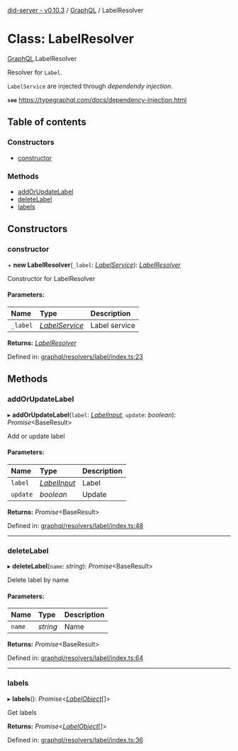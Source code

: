 [did-server - v0.10.3](../README.md) / [GraphQL](../modules/graphql.md) / LabelResolver

# Class: LabelResolver

[GraphQL](../modules/graphql.md).LabelResolver

Resolver for `Label`.

`LabelService` are injected through
_dependendy injection_.

**`see`** https://typegraphql.com/docs/dependency-injection.html

## Table of contents

### Constructors

- [constructor](graphql.labelresolver.md#constructor)

### Methods

- [addOrUpdateLabel](graphql.labelresolver.md#addorupdatelabel)
- [deleteLabel](graphql.labelresolver.md#deletelabel)
- [labels](graphql.labelresolver.md#labels)

## Constructors

### constructor

\+ **new LabelResolver**(`_label`: [*LabelService*](services.labelservice.md)): [*LabelResolver*](graphql.labelresolver.md)

Constructor for LabelResolver

#### Parameters:

Name | Type | Description |
:------ | :------ | :------ |
`_label` | [*LabelService*](services.labelservice.md) | Label service    |

**Returns:** [*LabelResolver*](graphql.labelresolver.md)

Defined in: [graphql/resolvers/label/index.ts:23](https://github.com/Puzzlepart/did/blob/dev/server/graphql/resolvers/label/index.ts#L23)

## Methods

### addOrUpdateLabel

▸ **addOrUpdateLabel**(`label`: [*LabelInput*](graphql.labelinput.md), `update`: *boolean*): *Promise*<BaseResult\>

Add or update label

#### Parameters:

Name | Type | Description |
:------ | :------ | :------ |
`label` | [*LabelInput*](graphql.labelinput.md) | Label   |
`update` | *boolean* | Update    |

**Returns:** *Promise*<BaseResult\>

Defined in: [graphql/resolvers/label/index.ts:48](https://github.com/Puzzlepart/did/blob/dev/server/graphql/resolvers/label/index.ts#L48)

___

### deleteLabel

▸ **deleteLabel**(`name`: *string*): *Promise*<BaseResult\>

Delete label by name

#### Parameters:

Name | Type | Description |
:------ | :------ | :------ |
`name` | *string* | Name    |

**Returns:** *Promise*<BaseResult\>

Defined in: [graphql/resolvers/label/index.ts:64](https://github.com/Puzzlepart/did/blob/dev/server/graphql/resolvers/label/index.ts#L64)

___

### labels

▸ **labels**(): *Promise*<[*LabelObject*](graphql.labelobject.md)[]\>

Get labels

**Returns:** *Promise*<[*LabelObject*](graphql.labelobject.md)[]\>

Defined in: [graphql/resolvers/label/index.ts:36](https://github.com/Puzzlepart/did/blob/dev/server/graphql/resolvers/label/index.ts#L36)
